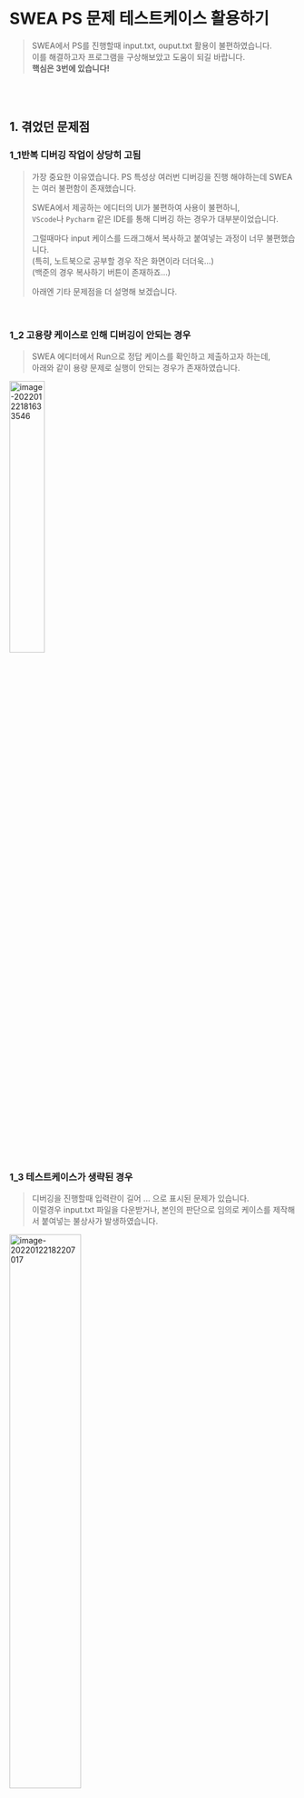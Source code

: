 

# SWEA PS 문제 테스트케이스 활용하기

> SWEA에서 PS를 진행할때 input.txt, ouput.txt 활용이 불편하였습니다.  
> 이를 해결하고자 프로그램을 구상해보았고 도움이 되길 바랍니다.  
> **핵심은 3번에 있습니다!**

  <br />

  <br />

## 1. 겪었던 문제점

### 1_1반복 디버깅 작업이 상당히 고됨

> 가장 중요한 이유였습니다.
> PS 특성상 여러번 디버깅을 진행 해야하는데 SWEA는 여러 불편함이 존재했습니다.
>
> SWEA에서 제공하는 에디터의 UI가 불편하여 사용이 불편하니,   
>`VScode`나 `Pycharm` 같은 IDE를 통해 디버깅 하는 경우가 대부분이었습니다.
> 
>그럴때마다 input 케이스를 드래그해서 복사하고 붙여넣는 과정이 너무 불편했습니다.  
> (특히, 노트북으로 공부할 경우 작은 화면이라 더더욱...)  
>(백준의 경우 복사하기 버튼이 존재하죠...)
> 
>아래엔 기타 문제점을 더 설명해 보겠습니다.

  <br />

### 	1_2 고용량  케이스로 인해 디버깅이 안되는 경우

> SWEA 에디터에서 Run으로 정답 케이스를 확인하고 제출하고자 하는데,  
> 아래와 같이 용량 문제로 실행이 안되는 경우가 존재하였습니다.

<img src="SWEA PS 문제 테스트케이스 활용하기.assets/image-20220122181633546-16428448259491.png" alt="image-20220122181633546" width = "35%" height = "35%" />

  <br />

### 1_3  테스트케이스가 생략된 경우

> 디버깅을 진행할때 입력란이 길어 ... 으로 표시된 문제가 있습니다.  
>이럴경우 input.txt 파일을 다운받거나, 본인의 판단으로 임의로 케이스를 제작해서 붙여넣는 불상사가 발생하였습니다.

<img src="SWEA PS 문제 테스트케이스 활용하기.assets/image-20220122182207017.png" alt="image-20220122182207017" width = "50%" height = "50%" />

  <br />

### 1.4 정답인지 아닌지 콘솔에서 확인이 힘든 경우

> 혹여나 1.2에서 언급한 input.txt를 다운받아 터미널창에 복붙하더라도,  
>너무 많은 입력 란으로 인해 정답확인이 쉽지 않습니다.
> 
>예) #6 10008을 확인하더라도 다른 케이스의 정답을 확인하려면 열심히 드래그해야합니다..ㅜㅠ

<img src="SWEA PS 문제 테스트케이스 활용하기.assets/image-20220122182949931.png" alt="image-20220122182949931" width = "50%" height = "50%"/>

  <br />

  <br />

  <br />

## 2. 해결방안

**크게 해결하고 싶은 부분은 다음 3가지이며 설명드리겠습니다.**

1. **input.txt를 저장하여 복붙없이 바로 디버깅 되도록 할것**
   - 경로 이슈가 있을 수 있으니, **아래에 추가 설명 참고**

> <img src="SWEA PS 문제 테스트케이스 활용하기.assets/image-20220122190044894.png" alt="image-20220122190044894" width = "25%" height = "25%" />

2. **라이브러리화 하여 import하여 편하게 함수로 사용할 수 있을 것**

> ``` python
> from my_package.hjtc import swea_tc
> '''
> your code
> '''
> # print('your_answer') 대신 swea_tc('your_answer') 사용
> swea_tc(f'#{t} {answer}')
> ```
>

3. **정답 유무를 알려줄것**

> ```python
> --- debug terminal ---
> #1 13 -> O
> #2 32 -> O
> #3 54 -> O
> #4 25 -> O
> #5 87 -> O
> #6 14 -> O
> #7 39 -> X, answer: #7 40 -> 틀릴경우 실제 정답값 표시
> #8 26 -> O
> #9 13 -> X, answer: #9 12
> #10 29 -> X, answer: #10 55
> ```

  <br />

  <br />

  <br />

## 3. 해결해보기

> 우선 각자의 개발 환경이 다르다 보니 `절대경로`, `상대경로` 등으로 인한 `문제가 발생`할 수 있습니다.  
> 따라서 제일 간단한 방법부터, 제가 고안한 방법까지 설명드리겠습니다.    

  <br />

### 3_1. 제일 단순한 방법인 input.txt 파일만 읽기

> 우선 input.txt를 본인이 원하는 위치에 다운 받아줍니다.  
>그다음 PS 문제를 풀때 위에 아래 코드 2줄만 넣어주면 됩니다.
> 
>**root는 절대 경로를 불러오길 추천합니다.**  
> **(폴더나, IDE에서 손쉽게 절대경로 복사가 가능할 것입니다.)**
>
> ```python
>import sys
> # root = 저장된 경로
># ex) C:\\Users\\SWEA\testcae\\.py
> sys.stdin = open(root + 'input.txt', 'r')
> 
> '''
> your code
> '''
> ```

> `sys.stdin`을 선언하면 `input.txt`를 읽어와 줍니다.  
>그리고 문제 풀기위해 작성한 `input()` 함수가 `input.txt`를 한줄씩 읽어서 확인을 진행합니다.
> 
>따라서 위에 언급한 `1_4`의  문제는 해결할 수 있습니다!  
> **하지만 정답유무는 눈으로 직접 대조하여 체크해야합니다.**

​    <br />

​    <br />

### 3_2. 라이브러리를 통한 input.txt, output.txt 비교하기

> 해당 과정을 진행하기전에 폴더를 만들어줘야합니다.  
>**폴더 및 코드는 my_package에 다운 받으시면 됩니다.**
> 
>우선 공부하실때 작업하는 폴더가 있으실 거에요.  
> 저같은 경우는 SWEA란 폴더에서 난이도 별로 D1, D2, D3 폴더를 만들어서 내부에 `[문제이름].py` 파일을 제작하여 코딩하고있습니다.
>
> <img src="SWEA PS 문제 테스트케이스 활용하기.assets/image-20220122190044894.png" alt="image-20220122190044894" width = "25%" height = "25%" />

  

  <br />

이를 정리해서 보면 `SWEA 폴더` → `D1, D2, D3`, `D3` → `my_package` → `testcase` 이렇게 경로가 설정됩니다.

> ``` python
>C:.
> ├─SWEA #제일 상위폴더
>├─D1
> ├─D2
>└─D3 #현재 내가 코드짜고있는 폴더
> └─my_package
>     └─testcase
> ```
>
> **즉 `my_package` 폴더를 작업할 폴더인 `D3` 폴더에 생성해야(넣어줘야)합니다.**  
>만약 `D1` 폴더에서 작업하고 있으면, `my_package` 를 D1에 복사해서 넣어주길 바랍니다.
> 
>혹자는 `SWEA`  폴더에 `my_package`를 설치하면 안되냐고 하실 수 있는데, 경로 설정에 어려움이 있으실까봐 그렇습니다.  
> 경로 설정 핸들링이 가능하시면, 코드를 수정해서 변경하셔도 됩니다.

​    <br />

**그다음 `my_package` 내부 `testcase` 폴더에는 `SWEA 문제 페이지`에 존재하는 `input.txt` `output.txt` 를 넣어줍니다.**

> 여기서 여러문제를 풀다가 `input(1).txt` 로 다운받아질 수 있는데, 꼭 **파일명 확인**하시길 바랍니다.
>
> <img src="SWEA PS 문제 테스트케이스 활용하기.assets/image-20220122193905010.png" alt="image-20220122193905010" width = "30%" height = "30%" />
>
> 
>

  <br />

**그다음 `hjtc.py` `my_package` 폴더 안에 저장합니다**. (파일명 바꿔도 상관없습니다.)

> 코드 내용은 아래와 같습니다. (주석첨부)   
>부족한 부분이 많으니 코드내용 읽어보시고 수정하시면 저에게도 알려주세요 :)  
> 
>```python
> # my_package의 폴더의 위치는 현재 작업하고있는 파일 위치와 동일해야함
># SWEA폴더 안에서 .py를 만들어 공부할 경우 SWEA 폴더안에 my_package 폴더가 존재해야함
> import sys
>import os
> 
># my_package 폴더의 절대경로(root_path) 복사
> # > 의문점: 해당 절대경로는 C:\dir1\dir2\ 방식으로 되어있음
># > window환경에선 \ 를 통한 경로는 이스케이프코드(\t)로 인식되지 않을까 걱정
> _root = os.path.dirname(os.path.realpath(__file__))
>
> # `input 케이스 자동 불러오기 기능`
> # root_path를 통해 testcase에 속한 input.txt 오픈
> # 해당 과정을 통해 input.txt의 testcase를 한줄씩 읽어드림
> # 따라서 터미널창에 testcase를 수동으로 복붙할 필요가 없음
> sys.stdin = open(_root + '\\testcase\\input.txt', 'r')
> 
>    # `나의 출력과 정답 출력 비교`
>    # root_path를 통해 testcase에 속한 output.txt 오픈
> # .readlines()를 통해 ouput.txt의 모든 라인을 리스트로 불러옴
># ex) ['#1 13\n', '#2 32\n', '#3 54\n', '#4 25\n']
> _answer_list = open(_root + '\\testcase\\output.txt', 'r').readlines()
>
> # 기존 print() 출력을 swea_tc() 함수로 변경하면 됨
># print(f'#{t} {answer})' -> swea_tc(f'#{t} {answer}')
> def swea_tc(_answer_yours):
>    
>     # _answer_list[0]의 첫번째 값을 불러와 앞뒤에 존재하는 띄어쓰기(\n) 삭제
>    _answer = _answer_list[0].strip()
>     
>    # 정답을 판단하여 출력, 틀린경우 실제 정답값 출력
>     if _answer == _answer_yours:
>        print(f'{_answer_yours} -> O')
>       else:
>        print(f'{_answer_yours} -> X, answer: {_answer}')
>       
>    # 비교가 완료된 answer_list의 값(첫번째줄) 은 삭제
>     _answer_list.pop(0)
>```
> 

  <br />

> 마지막으로 해당 코드를 사용해 봅시다.   
> (예를 들어 표현해 보겠습니다.)
>
> **hjtc라이브러리에서 swea_tc 함수 호출를 진행한 후에**  
> **print() 출력 대신 swea_tc()로 출력하면 됩니다.**  
>
> ```python
> # hjtc라이브러리에서 swea_tc 함수 호출
> from my_package.hjtc import swea_tc
> 
> T = int(input())
> for t in range(1, T+ 1):
> answer = 0
> 
> '''
> your code
> '''
> 
> 	'''정답 출력'''
> 	# 기존에 사용했던 출력 방법
> 	answer_print = f'#{t} {answer}'
> 	print(answer_print)
> 	'''혹은'''
> 	print(f'#{t} {answer}')
> 
>     
> 	# 새롭게 제안하는 방법
> 	swea_tc(answer_print)
> 	'''혹은'''
> 	swea_tc(f'#{t} {answer}')
> ```
>
> 그럼 아래와 같이 콘솔에 출력이 되어 정답유무 및 오답 체크를 진행해 줍니다.  
> (틀렸을 경우 정답을 표시해줍니다.)  
>
> ```python
> ---debug terminal---
> 
> #1 13 -> O
> #2 32 -> O
> #3 54 -> O
> #4 25 -> O
> #5 87 -> O
> #6 14 -> O
> #7 39 -> X, answer: #7 40
> #8 26 -> O
> #9 13 -> X, answer: #9 12
> #10 29 -> X, answer: #10 55
> ```
>
> 모든 내용이 확인되면
>
> SWEA에 제출할땐 `print()` 함수를 기입하여 제출하면 됩니다.
>
> ```python
> from my_package.hjtc import swea_tc # 삭제
> 
> swea_tc(answer) #삭제
> print(answer) # 기입 후 제출
> ```

​    <br />

  <br />

##   끝으로..

> 현재 몇 문제 테스트를 해보았고 문제되는건 없어보입니다.  
>하지만 문제의 양이 방대하고 특이한 input.txt들이 존재하기 때문에 어떻게 에러가 발생할지 모릅니다.  
> 따라서 에러가 발생하면, 문제를 알려주시길 바랍니다.  
>테스트하여 수정해보겠습니다.
> 
>유용하게 사용될지는 의문이지만, 도움이 되길 바랍니다.  
> 긴글 읽어주셔서 감사합니다 🙇‍♂️







